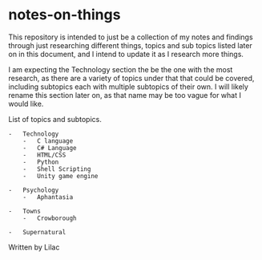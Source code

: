 # notes-on-things

This repository is intended to just be a collection of my notes and findings through just researching different things, topics and sub topics listed later on in this document, and I intend to update it as I research more things. 

I am expecting the Technology section the be the one with the most research, as there are a variety of topics under that that could be covered, including subtopics each with multiple subtopics of their own. I will likely rename this section later on, as that name may be too vague for what I would like.




List of topics and subtopics.

    -   Technology
        -   C language
        -   C# Language
        -   HTML/CSS
        -   Python
        -   Shell Scripting
        -   Unity game engine

    -   Psychology
        -   Aphantasia

    -   Towns
        -   Crowborough

    -   Supernatural



Written by Lilac
